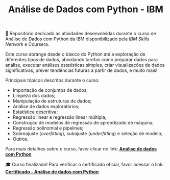 
<h1 align="center">Análise de Dados com Python - IBM</h1>

</br>

🚀 Repositório dedicado as atividades desenvolvidas durante o curso de Análise de Dados com Python da IBM disponibilizado pela <i>IBM Skills Network</i> e Coursera.

Este curso abrange desde o básico do Python até a exploração de diferentes tipos de dados, abordando tarefas como preparar dados para análise, executar análises estatísticas simples, criar visualizações de dados significativas, prever tendências futuras a partir de dados, e muito mais!

Principais tópicos descritos durante o curso:

- Importação de conjuntos de dados;
- Limpeza dos dados;
- Manipulação de estruturas de dados;
- Análise de dados exploratórios;
- Estatística descritiva;
- Regressão linear e regressão linear múltipla;
- Construção de modelos de regressão de aprendizado de máquina;
- Regressão polinomial e pipelines;
- Sobreajuste (<i>overfitting</i>), subajuste (<i>underfitting</i>) e seleção de modelo;
- Outros.

Para mais detalhes sobre o curso, favor clicar no link: <a href="https://www.coursera.org/learn/data-analysis-with-python-pt?" target="_blank"><strong>Análise de dados com Python</strong></a>

🎓 Curso finalizado! Para verificar o certificado oficial, favor acessar o link: <a href="https://coursera.org/share/34d1e3cc122d516d4de2e8bf4d30a2a7" target="_blank"><strong>Certificado - Análise de dados com Python</strong></a>
